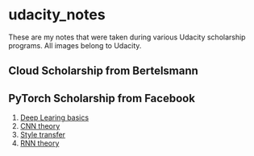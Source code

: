 # udacity_notes

These are my notes that were taken during various Udacity scholarship programs. All images belong to Udacity. 

## Cloud Scholarship from Bertelsmann 


## PyTorch Scholarship from Facebook 

1. [Deep Learing basics](pytorch/udacity_nn_basics_tatiana_gaponova.pdf)
2. [CNN theory](pytorch/udacity_cnn_tatiana_gaponova.pdf)
3. [Style transfer](pytorch/udacity_style_transfer_tatiana_gaponova.pdf)
4. [RNN theory](pytorch/vanillaRNN.ipynb)
